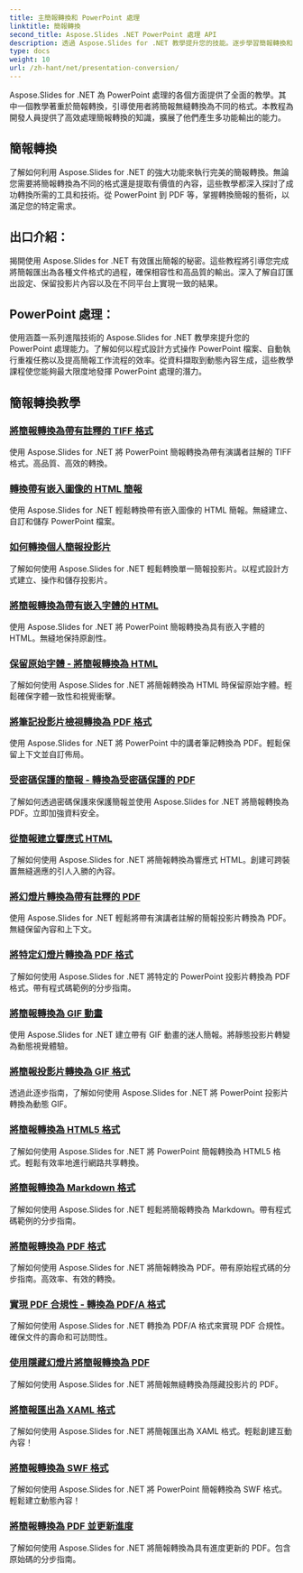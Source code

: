 ```yaml
---
title: 主簡報轉換和 PowerPoint 處理
linktitle: 簡報轉換
second_title: Aspose.Slides .NET PowerPoint 處理 API
description: 透過 Aspose.Slides for .NET 教學提升您的技能。逐步學習簡報轉換和 PowerPoint 處理。今天就改變您的工作流程吧！
type: docs
weight: 10
url: /zh-hant/net/presentation-conversion/
---
```


Aspose.Slides for .NET 為 PowerPoint 處理的各個方面提供了全面的教學。其中一個教學著重於簡報轉換，引導使用者將簡報無縫轉換為不同的格式。本教程為開發人員提供了高效處理簡報轉換的知識，擴展了他們產生多功能輸出的能力。

## 簡報轉換 

了解如何利用 Aspose.Slides for .NET 的強大功能來執行完美的簡報轉換。無論您需要將簡報轉換為不同的格式還是提取有價值的內容，這些教學都深入探討了成功轉換所需的工具和技術。從 PowerPoint 到 PDF 等，掌握轉換簡報的藝術，以滿足您的特定需求。

## 出口介紹： 
揭開使用 Aspose.Slides for .NET 有效匯出簡報的秘密。這些教程將引導您完成將簡報匯出為各種文件格式的過程，確保相容性和高品質的輸出。深入了解自訂匯出設定、保留投影片內容以及在不同平台上實現一致的結果。

## PowerPoint 處理： 
使用涵蓋一系列進階技術的 Aspose.Slides for .NET 教學來提升您的 PowerPoint 處理能力。了解如何以程式設計方式操作 PowerPoint 檔案、自動執行重複任務以及提高簡報工作流程的效率。從資料擷取到動態內容生成，這些教學課程使您能夠最大限度地發揮 PowerPoint 處理的潛力。


## 簡報轉換教學
### [將簡報轉換為帶有註釋的 TIFF 格式](./converting-presentations-to-tiff-format-with-notes/)
使用 Aspose.Slides for .NET 將 PowerPoint 簡報轉換為帶有演講者註解的 TIFF 格式。高品質、高效的轉換。
### [轉換帶有嵌入圖像的 HTML 簡報](./convert-html-presentation-with-embedded-images/)
使用 Aspose.Slides for .NET 輕鬆轉換帶有嵌入圖像的 HTML 簡報。無縫建立、自訂和儲存 PowerPoint 檔案。
### [如何轉換個人簡報投影片](./how-to-convert-individual-presentation-slides/)
了解如何使用 Aspose.Slides for .NET 輕鬆轉換單一簡報投影片。以程式設計方式建立、操作和儲存投影片。
### [將簡報轉換為帶有嵌入字體的 HTML](./convert-presentations-to-html-with-embedded-fonts/)
使用 Aspose.Slides for .NET 將 PowerPoint 簡報轉換為具有嵌入字體的 HTML。無縫地保持原創性。
### [保留原始字體 - 將簡報轉換為 HTML](./preserving-original-fonts-convert-presentation-to-html/)
了解如何使用 Aspose.Slides for .NET 將簡報轉換為 HTML 時保留原始字體。輕鬆確保字體一致性和視覺衝擊。
### [將筆記投影片檢視轉換為 PDF 格式](./convert-notes-slide-view-to-pdf-format/)
使用 Aspose.Slides for .NET 將 PowerPoint 中的講者筆記轉換為 PDF。輕鬆保留上下文並自訂佈局。
### [受密碼保護的簡報 - 轉換為受密碼保護的 PDF](./password-protect-presentations-convert-to-password-protected-pdf/)
了解如何透過密碼保護來保護簡報並使用 Aspose.Slides for .NET 將簡報轉換為 PDF。立即加強資料安全。
### [從簡報建立響應式 HTML](./create-responsive-html-from-presentation/)
了解如何使用 Aspose.Slides for .NET 將簡報轉換為響應式 HTML。創建可跨裝置無縫適應的引人入勝的內容。
### [將幻燈片轉換為帶有註釋的 PDF](./convert-slides-to-pdf-with-notes/)
使用 Aspose.Slides for .NET 輕鬆將帶有演講者註解的簡報投影片轉換為 PDF。無縫保留內容和上下文。
### [將特定幻燈片轉換為 PDF 格式](./convert-specific-slide-to-pdf-format/)
了解如何使用 Aspose.Slides for .NET 將特定的 PowerPoint 投影片轉換為 PDF 格式。帶有程式碼範例的分步指南。
### [將簡報轉換為 GIF 動畫](./convert-presentation-to-gif-animation/)
使用 Aspose.Slides for .NET 建立帶有 GIF 動畫的迷人簡報。將靜態投影片轉變為動態視覺體驗。
### [將簡報投影片轉換為 GIF 格式](./convert-presentation-slides-to-gif-format/)
透過此逐步指南，了解如何使用 Aspose.Slides for .NET 將 PowerPoint 投影片轉換為動態 GIF。
### [將簡報轉換為 HTML5 格式](./convert-presentation-to-html5-format/)
了解如何使用 Aspose.Slides for .NET 將 PowerPoint 簡報轉換為 HTML5 格式。輕鬆有效率地進行網路共享轉換。
### [將簡報轉換為 Markdown 格式](./convert-presentation-to-markdown-format/)
了解如何使用 Aspose.Slides for .NET 輕鬆將簡報轉換為 Markdown。帶有程式碼範例的分步指南。
### [將簡報轉換為 PDF 格式](./convert-presentation-to-pdf-format/)
了解如何使用 Aspose.Slides for .NET 將簡報轉換為 PDF。帶有原始程式碼的分步指南。高效率、有效的轉換。
### [實現 PDF 合規性 - 轉換為 PDF/A 格式](./achieving-pdf-compliance-convert-to-pdf-a-format/)
了解如何使用 Aspose.Slides for .NET 轉換為 PDF/A 格式來實現 PDF 合規性。確保文件的壽命和可訪問性。
### [使用隱藏幻燈片將簡報轉換為 PDF](./convert-presentation-to-pdf-with-hidden-slides/)
了解如何使用 Aspose.Slides for .NET 將簡報無縫轉換為隱藏投影片的 PDF。
### [將簡報匯出為 XAML 格式](./export-presentation-to-xaml-format/)
了解如何使用 Aspose.Slides for .NET 將簡報匯出為 XAML 格式。輕鬆創建互動內容！
### [將簡報轉換為 SWF 格式](./convert-presentation-to-swf-format/)
了解如何使用 Aspose.Slides for .NET 將 PowerPoint 簡報轉換為 SWF 格式。輕鬆建立動態內容！
### [將簡報轉換為 PDF 並更新進度](./convert-presentation-to-pdf-with-progress-update/)
了解如何使用 Aspose.Slides for .NET 將簡報轉換為具有進度更新的 PDF。包含原始碼的分步指南。
